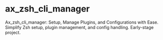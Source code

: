 # ax_zsh_cli_manager
Ax_zsh_cli_manager: Setup, Manage Plugins, and Configurations with Ease. Simplify Zsh setup, plugin management, and config handling. Early-stage project.
